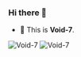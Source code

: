 ### Hi there 👋

- 👶 This is **Void-7**.

<img src="https://github-readme-stats.vercel.app/api?username=Void-7&show_icons=true&theme=buefy" alt="Void-7" />

<img src="https://github-readme-stats.vercel.app/api/top-langs/?username=Void-7&layout=compact&hide=verilog,coq" alt="Void-7" />
